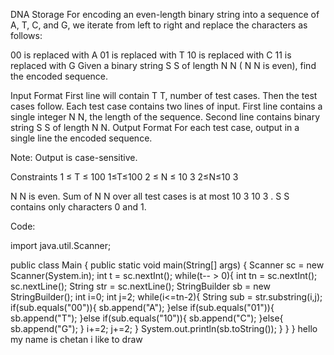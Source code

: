 DNA Storage
For encoding an even-length binary string into a sequence of A, T, C, and G, we iterate from left to right and replace the characters as follows:

00 is replaced with A
01 is replaced with T
10 is replaced with C
11 is replaced with G
Given a binary string 
S
S of length 
N
N (
N
N is even), find the encoded sequence.

Input Format
First line will contain 
T
T, number of test cases. Then the test cases follow.
Each test case contains two lines of input.
First line contains a single integer 
N
N, the length of the sequence.
Second line contains binary string 
S
S of length 
N
N.
Output Format
For each test case, output in a single line the encoded sequence.

Note: Output is case-sensitive.

Constraints
1
≤
T
≤
100
1≤T≤100
2
≤
N
≤
10
3
2≤N≤10 
3
 
N
N is even.
Sum of 
N
N over all test cases is at most 
10
3
10 
3
 .
S
S contains only characters 0 and 1.

Code:

import java.util.Scanner;

public class Main {
    public static void main(String[] args) {
        Scanner sc = new Scanner(System.in);
        int t = sc.nextInt();
        while(t-- > 0){
            int tn = sc.nextInt();
            sc.nextLine();
            String str = sc.nextLine();
            StringBuilder sb = new StringBuilder();
            int i=0;
            int j=2;
            while(i<=tn-2){
                String sub = str.substring(i,j);
                if(sub.equals("00")){
                    sb.append("A");
                }else if(sub.equals("01")){
                    sb.append("T");
                }else if(sub.equals("10")){
                    sb.append("C");
                }else{
                    sb.append("G");
                }
                i+=2;
                j+=2;
            }
            System.out.println(sb.toString());
        }
    }
}
hello my name is chetan i like to draw

